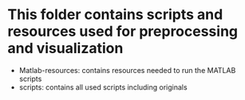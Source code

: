 # This folder contains scripts and resources used for preprocessing and visualization
- Matlab-resources: contains resources needed to run the MATLAB scripts
- scripts: contains all used scripts including originals
